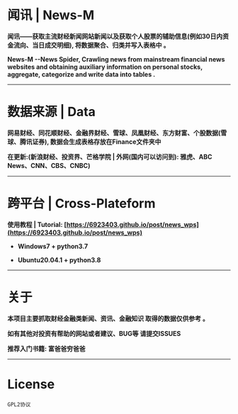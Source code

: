 # 闻讯 | News-M

**闻讯——获取主流财经新闻网站新闻以及获取个人股票的辅助信息(例如30日内资金流向、当日成交明细), 将数据聚合、归类并写入表格中 。**

**News-M --News Spider, Crawling news from mainstream financial news websites and obtaining auxiliary information on personal stocks, aggregate, categorize and write data into tables .**

---

# 数据来源 | Data

**网易财经、同花顺财经、金融界财经、雪球、凤凰财经、东方财富、个股数据(雪球、腾讯证券), 数据会生成表格存放在Finance文件夹中**

**在更新:(新浪财经、投资界、芒格学院 | 外网(国内可以访问到): 雅虎、ABC News、CNN、CBS、CNBC)**

---

# 跨平台 | Cross-Plateform

**使用教程 | Tutorial: [https://6923403.github.io/post/news_wps](https://6923403.github.io/post/news_wps)**

- **Windows7 + python3.7**

- **Ubuntu20.04.1 + python3.8**

---

# 关于

**本项目主要抓取财经金融类新闻、资讯、金融知识 取得的数据仅供参考 。**

**如有其他对投资有帮助的网站或者建议、BUG等 请提交ISSUES**

**推荐入门书籍: 富爸爸穷爸爸**

---

# License

``GPL2协议``
